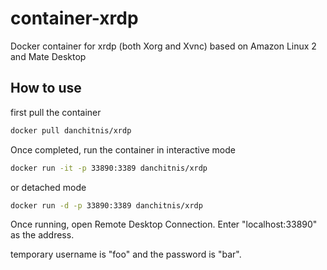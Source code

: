 # container-xrdp
Docker container for xrdp (both Xorg and Xvnc) based on Amazon Linux 2 and Mate Desktop

## How to use
first pull the container
```bash
docker pull danchitnis/xrdp
```

Once completed, run the container in interactive mode
```bash
docker run -it -p 33890:3389 danchitnis/xrdp
```

or detached mode
```bash
docker run -d -p 33890:3389 danchitnis/xrdp
```

Once running, open Remote Desktop Connection. Enter "localhost:33890" as the address.

temporary username is "foo" and the password is "bar".
